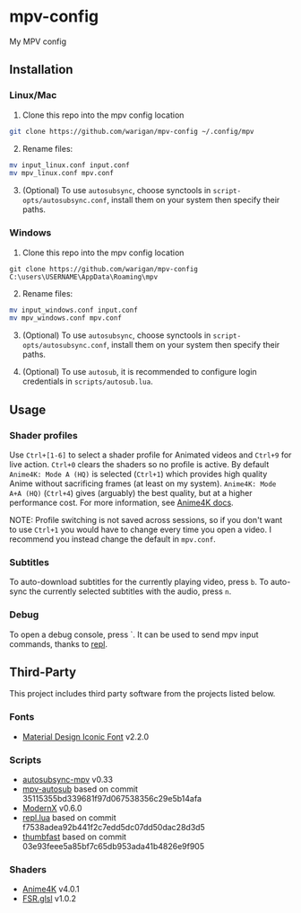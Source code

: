 # mpv-config

My MPV config

## Installation

### Linux/Mac

1. Clone this repo into the mpv config location
```sh
git clone https://github.com/warigan/mpv-config ~/.config/mpv
```

2. Rename files:
```sh
mv input_linux.conf input.conf
mv mpv_linux.conf mpv.conf
```

3. (Optional) To use `autosubsync`, choose synctools in `script-opts/autosubsync.conf`, install them on your system then specify their paths.

### Windows

1. Clone this repo into the mpv config location
```pwsh
git clone https://github.com/warigan/mpv-config C:\users\USERNAME\AppData\Roaming\mpv
```

2. Rename files:
```sh
mv input_windows.conf input.conf
mv mpv_windows.conf mpv.conf
```

3. (Optional) To use `autosubsync`, choose synctools in `script-opts/autosubsync.conf`, install them on your system then specify their paths.

4. (Optional) To use `autosub`, it is recommended to configure login credentials in `scripts/autosub.lua`.

## Usage

### Shader profiles

Use `Ctrl+[1-6]` to select a shader profile for Animated videos and `Ctrl+9` for live action. `Ctrl+0` clears the shaders so no profile is active. By default `Anime4K: Mode A (HQ)` is selected (`Ctrl+1`) which provides high quality Anime without sacrificing frames (at least on my system). `Anime4K: Mode A+A (HQ)` (`Ctrl+4`) gives (arguably) the best quality, but at a higher performance cost. For more information, see [Anime4K docs](https://github.com/bloc97/Anime4K/blob/master/md/GLSL_Instructions_Advanced.md).

NOTE: Profile switching is not saved across sessions, so if you don't want to use `Ctrl+1` you would have to change every time you open a video. I recommend you instead change the default in `mpv.conf`.

### Subtitles

To auto-download subtitles for the currently playing video, press `b`. To auto-sync the currently selected subtitles with the audio, press `n`.

### Debug

To open a debug console, press `. It can be used to send mpv input commands, thanks to [repl](https://github.com/rossy/mpv-repl).

## Third-Party

This project includes third party software from the projects listed below.

### Fonts
* [Material Design Iconic Font](https://github.com/zavoloklom/material-design-iconic-font) v2.2.0

### Scripts
* [autosubsync-mpv](https://github.com/joaquintorres/autosubsync-mpv) v0.33
* [mpv-autosub](https://github.com/davidde/mpv-autosub) based on commit 35115355bd339681f97d067538356c29e5b14afa
* [ModernX](https://github.com/cyl0/ModernX) v0.6.0
* [repl.lua](https://github.com/rossy/mpv-repl) based on commit f7538adea92b441f2c7edd5dc07dd50dac28d3d5
* [thumbfast](https://github.com/po5/thumbfast) based on commit 03e93feee5a85bf7c65db953ada41b4826e9f905

### Shaders
* [Anime4K](https://github.com/bloc97/Anime4K) v4.0.1
* [FSR.glsl](https://gist.github.com/agyild/82219c545228d70c5604f865ce0b0ce5) v1.0.2
